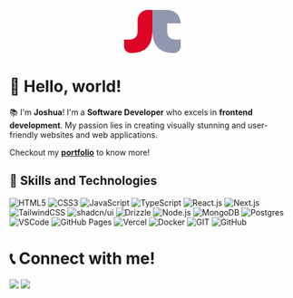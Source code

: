 <p align="center">
	<img src="images/logo.png" width="100">
</p>

# 👋 Hello, world!

📚 I'm **Joshua**! I'm a **Software Developer** who excels in **frontend development**. My passion lies in creating visually stunning and user-friendly websites and web applications.

Checkout my **[portfolio](https://jcbolito.vercel.app)** to know more!

## 🧾 Skills and Technologies

![HTML5](https://img.shields.io/badge/HTML5-E34F26?style=flat&logo=html5&logoColor=white)
![CSS3](https://img.shields.io/badge/CSS3-1572B6?style=flat&logo=css3&logoColor=white)
![JavaScript](https://img.shields.io/badge/JavaScript-323330?style=flat&logo=javascript&logoColor=F7DF1E)
![TypeScript](https://img.shields.io/badge/Typescript-1572B6?style=flat&logo=typescript&logoColor=white)
![React.js](https://img.shields.io/badge/React-20232A?style=flat&logo=react&logoColor=61DAFB)
![Next.js](https://img.shields.io/badge/Next.js-000000?style=flat&logo=nextdotjs&logoColor=white)
![TailwindCSS](https://img.shields.io/badge/TailwindCSS-%2338B2AC.svg?style=flat&logo=tailwind-css&logoColor=white)
![shadcn/ui](https://img.shields.io/badge/shadcn%2Fui-000?logo=shadcnui&logoColor=fff)
![Drizzle](https://img.shields.io/badge/-Drizzle-C5F74F?style=flat&logo=drizzle&logoColor=white)
![Node.js](https://img.shields.io/badge/Node.js-339933?style=flat&logo=nodedotjs&logoColor=white)
![MongoDB](https://img.shields.io/badge/MongoDB-%234ea94b.svg?style=flat&logo=mongodb&logoColor=white)
![Postgres](https://img.shields.io/badge/PostgreSQL-%23316192.svg?style=flat&logo=postgresql&logoColor=white)
![VSCode](https://img.shields.io/badge/VSCode-0078D4?style=flat&logo=visual%20studio%20code&logoColor=white)
![GitHub Pages](https://img.shields.io/badge/GitHub%20Pages-222222?style=flat&logo=GitHub%20Pages&logoColor=white)
![Vercel](https://img.shields.io/badge/Vercel-000000?style=flat&logo=vercel&logoColor=white)
![Docker](https://img.shields.io/badge/Docker-1572B6?logo=docker&logoColor=fff)
![GIT](https://img.shields.io/badge/GIT-E44C30?style=flat&logo=git&logoColor=white)
![GitHub](https://img.shields.io/badge/GitHub-100000?style=flat&logo=github&logoColor=white)

# 📞 Connect with me!

[<img src="https://img.shields.io/badge/LinkedIn-0077B5?style=flat&logo=linkedin&logoColor=white">](https://www.linkedin.com/in/joshua-caleb-bolito-7a7401214)
[<img src="https://img.shields.io/badge/GitHub-100000?style=flat&logo=github&logoColor=white">](https://github.com/JCBolito)

